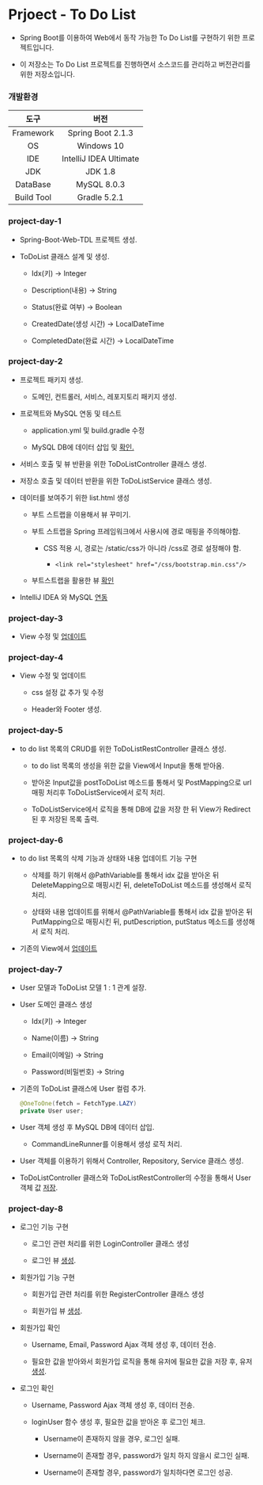 Prjoect - To Do List
===
* Spring Boot를 이용하여 Web에서 동작 가능한 To Do List를 구현하기 위한 프로젝트입니다.

* 이 저장소는 To Do List 프로젝트를 진행하면서 소스코드를 관리하고 버전관리를 위한 저장소입니다.


### 개발환경

|도구|버전|
|:---:|:---:|
| Framework |Spring Boot 2.1.3 |
| OS |Windows 10|
|IDE |IntelliJ IDEA Ultimate |
|JDK |JDK 1.8|
|DataBase |MySQL 8.0.3|
|Build Tool |Gradle 5.2.1|

### project-day-1

  * Spring-Boot-Web-TDL 프로젝트 생성.

  * ToDoList 클래스 설계 및 생성.

    * Idx(키) -> Integer

    * Description(내용) -> String

    * Status(완료 여부) -> Boolean

    * CreatedDate(생성 시간) -> LocalDateTime

    * CompletedDate(완료 시간) -> LocalDateTime

### project-day-2

  * 프로젝트 패키지 생성.

    * 도메인, 컨트롤러, 서비스, 레포지토리 패키지 생성.

  * 프로젝트와 MySQL 연동 및 테스트

    * application.yml 및 build.gradle 수정

    * MySQL DB에 데이터 삽입 및 [확인.](./image/1.png)

  * 서비스 호출 및 뷰 반환을 위한 ToDoListController 클래스 생성.

  * 저장소 호출 및 데이터 반환을 위한 ToDoListService 클래스 생성.

  * 데이터를 보여주기 위한 list.html 생성

    * 부트 스트랩을 이용해서 뷰 꾸미기.
    
    * 부트 스트랩을 Spring 프레임워크에서 사용시에 경로 매핑을 주의해야함.

        * CSS 적용 시, 경로는 /static/css가 아니라 /css로 경로 설정해야 함.

            * `<link rel="stylesheet" href="/css/bootstrap.min.css"/>`
    
    * 부트스트랩을 활용한 뷰 [확인](./image/2.png)

  * IntelliJ IDEA 와 MySQL [연동](./image/3.png)

### project-day-3

  * View 수정 및 [업데이트](./image/4.png)

### project-day-4

  * View 수정 및 업데이트

    * css 설정 값 추가 및 수정 
    
    * Header와 Footer 생성.

### project-day-5

  * to do list 목록의 CRUD를 위한 ToDoListRestController 클래스 생성.

    * to do list 목록의 생성을 위한 값을 View에서 Input을 통해 받아옴.

    * 받아온 Input값을 postToDoList 메소드를 통해서 및 PostMapping으로 url 매핑 처리후 ToDoListService에서 로직 처리.

    * ToDoListService에서 로직을 통해 DB에 값을 저장 한 뒤 View가 Redirect 된 후 저장된 목록 출력.


### project-day-6

  * to do list 목록의 삭제 기능과 상태와 내용 업데이트 기능 구현

    * 삭제를 하기 위해서 @PathVariable를 통해서 idx 값을 받아온 뒤 DeleteMapping으로 매핑시킨 뒤, deleteToDoList 메소드를 생성해서 로직 처리.

    * 상태와 내용 업데이트를 위해서  @PathVariable를 통해서 idx 값을 받아온 뒤 PutMapping으로 매핑시킨 뒤, putDescription, putStatus 메소드를 생성해서 로직 처리.

  * 기존의 View에서 [업데이트](./image/5.png)


### project-day-7

  * User 모델과 ToDoList 모델 1 : 1 관계 설장.

  * User 도메인 클래스 생성

    * Idx(키) -> Integer

    * Name(이름) -> String

    * Email(이메일) -> String

    * Password(비밀번호) -> String
  
  * 기존의 ToDoList 클래스에 User 컬럼 추가.
    ```java
    @OneToOne(fetch = FetchType.LAZY)
    private User user;
    ```

  * User 객체 생성 후 MySQL DB에 데이터 삽입.

    * CommandLineRunner를 이용해서 생성 로직 처리.

  * User 객체를 이용하기 위해서 Controller, Repository, Service 클래스 생성.

  * ToDoListController 클래스와 ToDoListRestController의 수정을 통해서 User 객체 값 [저장](./image/6.png).

### project-day-8

  * 로그인 기능 구현

    * 로그인 관련 처리를 위한 LoginController 클래스 생성

    * 로그인 뷰 [생성](./image/7.png).

  * 회원가입 기능 구현

    * 회원가입 관련 처리를 위한 RegisterController 클래스 생성

    * 회원가입 뷰 [생성](./image/8.png).
  
  * 회원가입 확인

    * Username, Email, Password Ajax 객체 생성 후, 데이터 전송.

    * 필요한 값을 받아와서 회원가입 로직을 통해 유저에 필요한 값을 저장 후, 유저 [생성](9.png).

  * 로그인 확인

    * Username, Password Ajax 객체 생성 후, 데이터 전송.

    * loginUser 함수 생성 후, 필요한 값을 받아온 후 로그인 체크.

      * Username이 존재하지 않을 경우, 로그인 실패.

      * Username이 존재할 경우, password가 일치 하지 않을시 로그인 실패.

      * Username이 존재할 경우, password가 일치하다면 로그인 성공.

  

 

   







